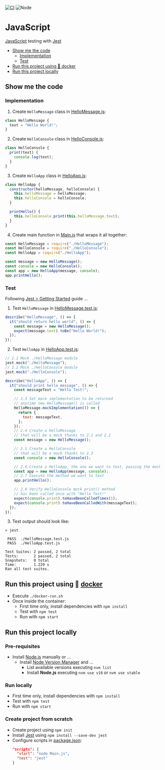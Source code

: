 [![CI](https://github.com/rogervinas/tests-everywhere/actions/workflows/javascript.yml/badge.svg)](https://github.com/rogervinas/tests-everywhere/actions/workflows/javascript.yml)
![Node](https://img.shields.io/badge/Node-18.x-blue?labelColor=black)

# JavaScript

[JavaScript](https://developer.mozilla.org/docs/Web/JavaScript) testing with [Jest](https://jestjs.io/)

- [Show me the code](#show-me-the-code)
  - [Implementation](#implementation)
  - [Test](#test)
- [Run this project using 🐳 docker](#run-this-project-using--docker)
- [Run this project locally](#run-this-project-locally)

## Show me the code

### Implementation

1. Create `HelloMessage` class in [HelloMessage.js](HelloMessage.js):

```javascript
class HelloMessage {
  text = "Hello World!";
}
```

2. Create `HelloConsole` class in [HelloConsole.js](HelloConsole.js):

```javascript
class HelloConsole {
  print(text) {
    console.log(text);
  }
}
```

3. Create `HelloApp` class in [HelloApp.js](HelloApp.js):

```javascript
class HelloApp {
  constructor(helloMessage, helloConsole) {
    this.helloMessage = helloMessage;
    this.helloConsole = helloConsole;
  }

  printHello() {
    this.helloConsole.print(this.helloMessage.text);
  }
}
```

4. Create main function in [Main.js](Main.js) that wraps it all together:

```javascript
const HelloMessage = require("./HelloMessage");
const HelloConsole = require("./HelloConsole");
const HelloApp = require("./HelloApp");

const message = new HelloMessage();
const console = new HelloConsole();
const app = new HelloApp(message, console);
app.printHello();
```

### Test

Following [Jest > Getting Started](https://jestjs.io/docs/getting-started) guide ...

1. Test `HelloMessage` in [HelloMessage.test.js](HelloMessage.test.js):

```javascript
describe("HelloMessage", () => {
  it("should return hello world", () => {
    const message = new HelloMessage();
    expect(message.text).toBe("Hello World!");
  });
});
```

2. Test `HelloApp` in [HelloApp.test.js](HelloApp.test.js):

```javascript
// 2.1 Mock ./HelloMessage module
jest.mock("./HelloMessage");
// 2.2 Mock ./HelloConsole module
jest.mock("./HelloConsole");

describe("HelloApp", () => {
  it("should print hello message", () => {
    const messageText = "Hello Test!";

    // 2.3 Set mock implementation to be returned
    // anytime new HelloMessage() is called
    HelloMessage.mockImplementation(() => {
      return {
        text: messageText,
      };
    });
    // 2.4 Create a HelloMessage
    // that will be a mock thanks to 2.1 and 2.2
    const message = new HelloMessage();

    // 2.5 Create a HelloConsole
    // that will be a mock thanks to 2.3
    const console = new HelloConsole();

    // 2.6 Create a HelloApp, the one we want to test, passing the mocks
    const app = new HelloApp(message, console);
    // 2.7 Execute the method we want to test
    app.printHello();

    // 2.8 Verify HelloConsole mock print() method
    // has been called once with "Hello Test!"
    expect(console.print).toHaveBeenCalledTimes(1);
    expect(console.print).toHaveBeenCalledWith(messageText);
  });
});
```

3. Test output should look like:

```
> jest

 PASS  ./HelloMessage.test.js
 PASS  ./HelloApp.test.js

Test Suites: 2 passed, 2 total
Tests:       2 passed, 2 total
Snapshots:   0 total
Time:        1.229 s
Ran all test suites.
```

## Run this project using 🐳 [docker](https://www.docker.com/)

- Execute `./docker-run.sh`
- Once inside the container:
  - First time only, install dependencies with `npm install`
  - Test with `npm test`
  - Run with `npm start`

## Run this project locally

### Pre-requisites

- Install [Node.js](https://nodejs.org/en/) manually or ...
  - Install [Node Version Manager](https://github.com/nvm-sh/nvm) and ...
    - List available versions executing `nvm list`
    - Install **Node.js** executing `nvm use v18` or `nvm use stable`

### Run locally

- First time only, install dependencies with `npm install`
- Test with `npm test`
- Run with `npm start`

### Create project from scratch

- Create project using `npm init`
- Install [Jest](https://jestjs.io/) using `npm install --save-dev jest`
- Configure scripts in [package.json](javascript/package.json):
  ```json
  "scripts": {
    "start": "node Main.js",
    "test": "jest"
  }
  ```
